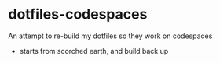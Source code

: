 # dotfiles-codespaces

An attempt to re-build my dotfiles so they work on codespaces

* starts from scorched earth, and build back up
